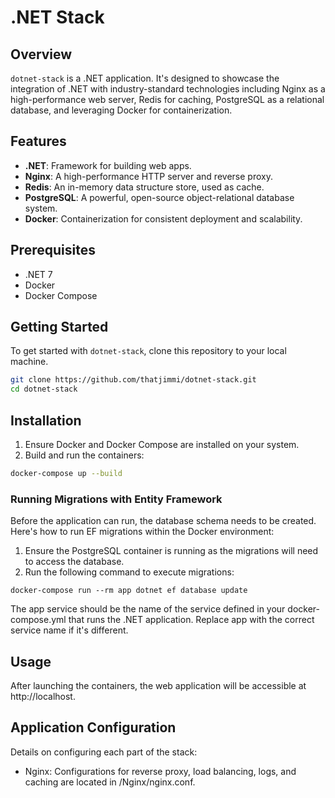 # .NET Stack

## Overview

`dotnet-stack` is a .NET application. It's designed to showcase the integration of .NET with industry-standard technologies including Nginx as a high-performance web server, Redis for caching, PostgreSQL as a relational database, and leveraging Docker for containerization.

## Features

- **.NET**: Framework for building web apps.
- **Nginx**: A high-performance HTTP server and reverse proxy.
- **Redis**: An in-memory data structure store, used as cache.
- **PostgreSQL**: A powerful, open-source object-relational database system.
- **Docker**: Containerization for consistent deployment and scalability.

## Prerequisites

- .NET 7
- Docker
- Docker Compose

## Getting Started

To get started with `dotnet-stack`, clone this repository to your local machine.

```sh
git clone https://github.com/thatjimmi/dotnet-stack.git
cd dotnet-stack
```

## Installation
1. Ensure Docker and Docker Compose are installed on your system.
2. Build and run the containers:

```sh
docker-compose up --build
```

### Running Migrations with Entity Framework
Before the application can run, the database schema needs to be created. Here's how to run EF migrations within the Docker environment:

1. Ensure the PostgreSQL container is running as the migrations will need to access the database.
2. Run the following command to execute migrations:
```
docker-compose run --rm app dotnet ef database update
```
The app service should be the name of the service defined in your docker-compose.yml that runs the .NET  application. Replace app with the correct service name if it's different.

## Usage
After launching the containers, the web application will be accessible at http://localhost.

## Application Configuration
Details on configuring each part of the stack:

- Nginx: Configurations for reverse proxy, load balancing, logs, and caching are located in /Nginx/nginx.conf.

  
